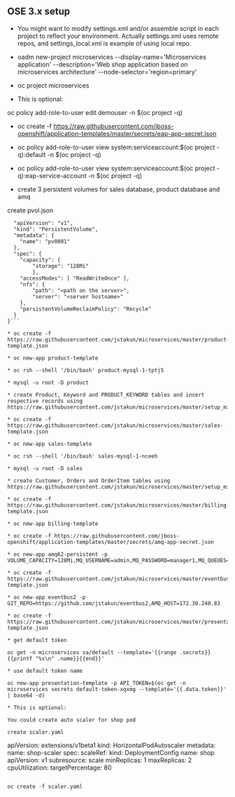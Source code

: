 
## OSE 3.x setup

* You might want to modify settings.xml and/or assemble script in each project to reflect your environment. Actually settings.xml uses remote repos, and settings_local.xml is example of using local repo.

* oadm new-project microservices --display-name='Microservices application' --description='Web shop application based on microservices architecture' --node-selector='region=primary'

* oc project microservices

* This is optional: 

oc policy add-role-to-user edit demouser -n $(oc project -q)

* oc create -f https://raw.githubusercontent.com/jboss-openshift/application-templates/master/secrets/eap-app-secret.json

* oc policy add-role-to-user view system:serviceaccount:$(oc project -q):default -n $(oc project -q)

* oc policy add-role-to-user view system:serviceaccount:$(oc project -q):eap-service-account -n $(oc project -q)

* create 3 persistent volumes for sales database, product database and amq

create pvol.json

```{
  "apiVersion": "v1",
  "kind": "PersistentVolume",
  "metadata": {
    "name": "pv0001"
  },
  "spec": {
    "capacity": {
        "storage": "128Mi"
        },
    "accessModes": [ "ReadWriteOnce" ],
    "nfs": {
        "path": "<path on the server>",
        "server": "<server hostname>"
    },
    "persistentVolumeReclaimPolicy": "Recycle"
  }
}```

* oc create -f https://raw.githubusercontent.com/jstakun/microservices/master/product-template.json

* oc new-app product-template

* oc rsh --shell '/bin/bash' product-mysql-1-tptj5

* mysql -u root -D product

* create Product, Keyword and PRODUCT_KEYWORD tables and insert respective records using https://raw.githubusercontent.com/jstakun/microservices/master/setup_microservices.sql

* oc create -f https://raw.githubusercontent.com/jstakun/microservices/master/sales-template.json

* oc new-app sales-template

* oc rsh --shell '/bin/bash' sales-mysql-1-nceeh

* mysql -u root -D sales

* create Customer, Orders and OrderItem tables using https://raw.githubusercontent.com/jstakun/microservices/master/setup_microservices.sql

* oc create -f https://raw.githubusercontent.com/jstakun/microservices/master/billing-template.json

* oc new-app billing-template

* oc create -f https://raw.githubusercontent.com/jboss-openshift/application-templates/master/secrets/amq-app-secret.json

* oc new-app amq62-persistent -p VOLUME_CAPACITY=128Mi,MQ_USERNAME=admin,MQ_PASSWORD=manager1,MQ_QUEUES=transactions,products,customers,orders  

* oc create -f https://raw.githubusercontent.com/jstakun/microservices/master/eventbus2/eventbus2-template.json

* oc new-app eventbus2 -p GIT_REPO=https://github.com/jstakun/eventbus2,AMQ_HOST=172.30.248.83

* oc create -f https://raw.githubusercontent.com/jstakun/microservices/master/presentation-template.json

* get default token

oc get -n microservices sa/default --template='{{range .secrets}}{{printf "%s\n" .name}}{{end}}'

* use default token name

oc new-app presentation-template -p API_TOKEN=$(oc get -n microservices secrets default-token-xqxmg --template='{{.data.token}}' | base64 -d)

* This is optional:

You could create auto scaler for shop pod

create scaler.yaml

```
apiVersion: extensions/v1beta1
kind: HorizontalPodAutoscaler
metadata:
  name: shop-scaler 
spec:
  scaleRef:
    kind: DeploymentConfig 
    name: shop 
    apiVersion: v1 
    subresource: scale
  minReplicas: 1 
  maxReplicas: 2
  cpuUtilization:
    targetPercentage: 80 
```

oc create -f scaler.yaml


